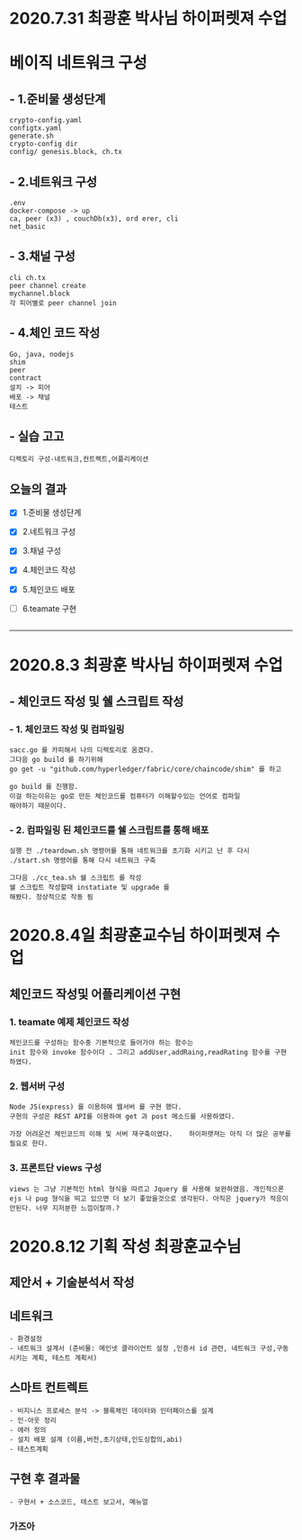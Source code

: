 # 2020.7.31 최광훈 박사님 하이퍼렛져 수업

# 베이직 네트워크 구성
## - 1.준비물 생성단계
    crypto-config.yaml
    configtx.yaml
    generate.sh
    crypto-config dir
    config/ genesis.block, ch.tx

## - 2.네트워크 구성
    .env
    docker-compose -> up
    ca, peer (x3) , couchDb(x3), ord erer, cli
    net_basic

## - 3.채널 구성
    cli ch.tx
    peer channel create
    mychannel.block
    각 피어별로 peer channel join

## - 4.체인 코드 작성
    Go, java, nodejs
    shim
    peer
    contract
    설치 -> 피어
    배포 -> 채널
    테스트
    
## - 실습 고고
    디렉토리 구성-네트워크,컨트랙트,어플리케이션

## 오늘의 결과

- [x] 1.준비물 생성단계
- [x] 2.네트워크 구성
- [x] 3.채널 구성
- [x] 4.체인코드 작성
- [x] 5.체인코드 배포
- [ ] 6.teamate 구현


## 

-----------------------------

# 2020.8.3 최광훈 박사님 하이퍼렛져 수업

## - 체인코드 작성 및 쉘 스크립트 작성

### - 1. 체인코드 작성 및 컴파일링
    sacc.go 를 카피해서 나의 디렉토리로 옴겼다.
    그다음 go build 를 하기위해
    go get -u "github.com/hyperledger/fabric/core/chaincode/shim" 를 하고

    go build 를 진행함.
    이걸 하는이유는 go로 만든 체인코드를 컴퓨터가 이해할수있는 언어로 컴파일
    해야하기 때문이다.

### - 2. 컴파일링 된 체인코드를 쉘 스크립트를 통해 배포
    실행 전 ./teardown.sh 명령어를 통해 네트워크를 초기화 시키고 난 후 다시 ./start.sh 명령어를 통해 다시 네트워크 구축

    그다음 ./cc_tea.sh 쉘 스크립트 를 작성
    쉘 스크립트 작성할때 instatiate 및 upgrade 를
    해봤다. 정상적으로 작동 됨
    
# 2020.8.4일 최광훈교수님 하이퍼렛져 수업

## 체인코드 작성및 어플리케이션 구현

### 1. teamate 예제 체인코드 작성

    체인코드를 구성하는 함수중 기본적으로 들어가야 하는 함수는
    init 함수와 invoke 함수이다 . 그리고 addUser,addRaing,readRating 함수를 구현하였다.

### 2. 웹서버 구성

    Node JS(express) 를 이용하여 웹서버 를 구현 했다.
    구현의 구성은 REST API를 이용하여 get 과 post 메소드를 사용하였다.
    
    가장 어려운건 체인코드의 이해 및 서버 재구축이였다.    하이퍼랫져는 아직 더 많은 공부를 필요로 한다.

### 3. 프론트단 views 구성

    views 는 그냥 기본적인 html 형식을 따르고 Jquery 를 사용해 보완하였음. 개인적으론 ejs 나 pug 형식을 띄고 있으면 더 보기 좋았을것으로 생각된다. 아직은 jquery가 적응이 안된다. 너무 지저분한 느낌이랄까.?

# 2020.8.12 기획 작성 최광훈교수님

## 제안서 + 기술분석서 작성

## 네트워크 
    - 환경설정
    - 네트워크 설계서 (준비물: 메인넷 클라이언트 설정 ,인증서 id 관련, 네트워크 구성,구동시키는 계획, 테스트 계획서)
## 스마트 컨트렉트
    - 비지니스 프로세스 분석 -> 블록체인 데이터와 인터페이스를 설계
    - 인-아웃 정리
    - 에러 정의
    - 설치 배포 설계 (이름,버전,초기상태,인도싱합의,abi)
    - 테스트계획
## 구현 후 결과물
    - 구현서 + 소스코드, 테스트 보고서, 메뉴얼

### 가즈아